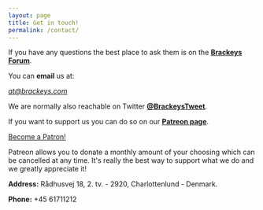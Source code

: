 ```yaml
---
layout: page
title: Get in touch!
permalink: /contact/
---
```


If you have any questions the best place to ask them is on the <b><a href="http://forum.brackeys.com/">Brackeys Forum</a></b>.

You can <b>email</b> us at:

<i>at@brackeys.com</i>

We are normally also reachable on Twitter <b><a href="https://twitter.com/brackeystweet/">@BrackeysTweet</a></b>.

If you want to support us you can do so on our <b><a class="patreon" href="https://patreon.com/brackeys/">Patreon page</a></b>.

<a href="https://www.patreon.com/bePatron?u=3340404" data-patreon-widget-type="become-patron-button">Become a Patron!</a><script async src="https://c6.patreon.com/becomePatronButton.bundle.js"></script>

Patreon allows you to donate a monthly amount of your choosing which can be cancelled at any time. It's really the best way to support what we do and we greatly appreciate it!

<b>Address:</b> Rådhusvej 18, 2. tv. - 2920, Charlottenlund - Denmark.

<b>Phone:</b> +45 61711212